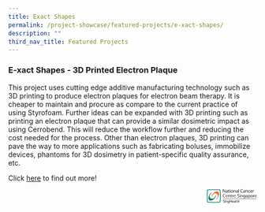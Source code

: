 ```yaml
---
title: Exact Shapes
permalink: /project-showcase/featured-projects/e-xact-shapes/
description: ""
third_nav_title: Featured Projects
---
```

### E-xact Shapes - 3D Printed Electron Plaque

This project uses cutting edge additive manufacturing technology such as 3D printing to produce electron plaques for electron beam therapy. It is cheaper to maintain and procure as compare to the current practice of using Styrofoam. Further ideas can be expanded with 3D printing such as printing an electron plaque that can provide a similar dosimetric impact as using Cerrobend. This will reduce the workflow further and reducing the cost needed for the process. Other than electron plaques, 3D printing can pave the way to more applications such as fabricating boluses, immobilize devices, phantoms for 3D dosimetry in patient-specific quality assurance, etc.

Click [here](/files/e-xact%20shapes%203d%20printed%20electron%20plaque.pdf) to find out more!

<img style="width:20%" src="/images/nccs%20logo.png" align="right">
